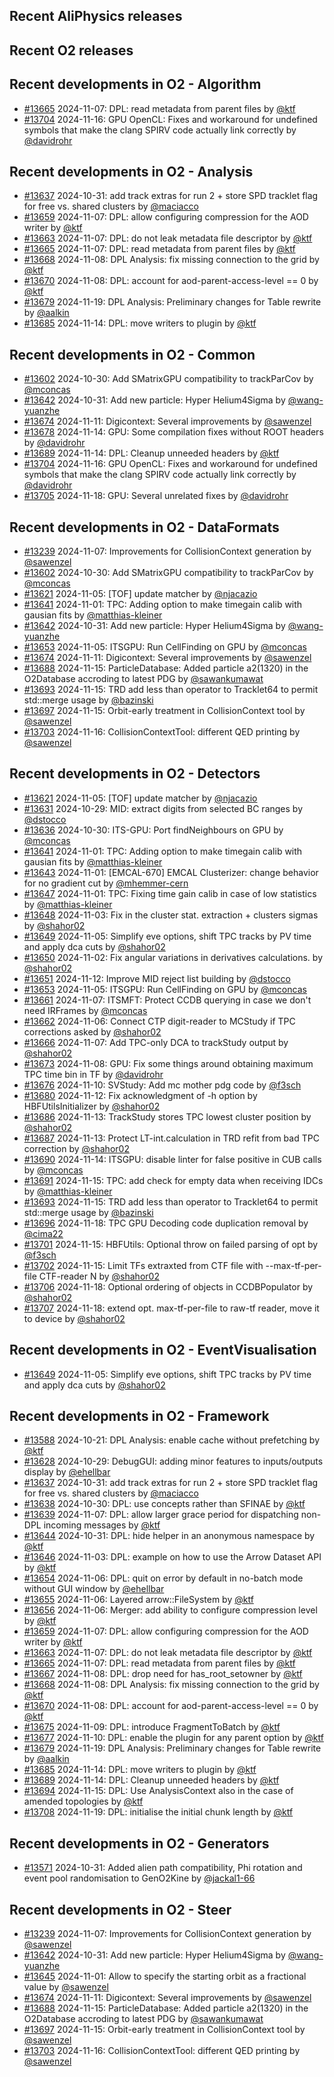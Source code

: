 ## Recent AliPhysics releases
## Recent O2 releases
## Recent developments in O2 - Algorithm
- [\#13665](https://github.com/AliceO2Group/AliceO2/pull/13665) 2024-11-07: DPL: read metadata from parent files by [@ktf](https://github.com/ktf)
- [\#13704](https://github.com/AliceO2Group/AliceO2/pull/13704) 2024-11-16: GPU OpenCL: Fixes and workaround for undefined symbols that make the clang SPIRV code actually link correctly by [@davidrohr](https://github.com/davidrohr)
## Recent developments in O2 - Analysis
- [\#13637](https://github.com/AliceO2Group/AliceO2/pull/13637) 2024-10-31: add track extras for run 2 + store SPD tracklet flag for free vs. shared clusters by [@maciacco](https://github.com/maciacco)
- [\#13659](https://github.com/AliceO2Group/AliceO2/pull/13659) 2024-11-07: DPL: allow configuring compression for the AOD writer by [@ktf](https://github.com/ktf)
- [\#13663](https://github.com/AliceO2Group/AliceO2/pull/13663) 2024-11-07: DPL: do not leak metadata file descriptor by [@ktf](https://github.com/ktf)
- [\#13665](https://github.com/AliceO2Group/AliceO2/pull/13665) 2024-11-07: DPL: read metadata from parent files by [@ktf](https://github.com/ktf)
- [\#13668](https://github.com/AliceO2Group/AliceO2/pull/13668) 2024-11-08: DPL Analysis: fix missing connection to the grid by [@ktf](https://github.com/ktf)
- [\#13670](https://github.com/AliceO2Group/AliceO2/pull/13670) 2024-11-08: DPL: account for aod-parent-access-level == 0 by [@ktf](https://github.com/ktf)
- [\#13679](https://github.com/AliceO2Group/AliceO2/pull/13679) 2024-11-19: DPL Analysis: Preliminary changes for Table rewrite by [@aalkin](https://github.com/aalkin)
- [\#13685](https://github.com/AliceO2Group/AliceO2/pull/13685) 2024-11-14: DPL: move writers to plugin by [@ktf](https://github.com/ktf)
## Recent developments in O2 - Common
- [\#13602](https://github.com/AliceO2Group/AliceO2/pull/13602) 2024-10-30: Add SMatrixGPU compatibility to trackParCov by [@mconcas](https://github.com/mconcas)
- [\#13642](https://github.com/AliceO2Group/AliceO2/pull/13642) 2024-10-31: Add new particle: Hyper Helium4Sigma by [@wang-yuanzhe](https://github.com/wang-yuanzhe)
- [\#13674](https://github.com/AliceO2Group/AliceO2/pull/13674) 2024-11-11: Digicontext: Several improvements by [@sawenzel](https://github.com/sawenzel)
- [\#13678](https://github.com/AliceO2Group/AliceO2/pull/13678) 2024-11-14: GPU: Some compilation fixes without ROOT headers by [@davidrohr](https://github.com/davidrohr)
- [\#13689](https://github.com/AliceO2Group/AliceO2/pull/13689) 2024-11-14: DPL: Cleanup unneeded headers by [@ktf](https://github.com/ktf)
- [\#13704](https://github.com/AliceO2Group/AliceO2/pull/13704) 2024-11-16: GPU OpenCL: Fixes and workaround for undefined symbols that make the clang SPIRV code actually link correctly by [@davidrohr](https://github.com/davidrohr)
- [\#13705](https://github.com/AliceO2Group/AliceO2/pull/13705) 2024-11-18: GPU: Several unrelated fixes by [@davidrohr](https://github.com/davidrohr)
## Recent developments in O2 - DataFormats
- [\#13239](https://github.com/AliceO2Group/AliceO2/pull/13239) 2024-11-07: Improvements for CollisionContext generation by [@sawenzel](https://github.com/sawenzel)
- [\#13602](https://github.com/AliceO2Group/AliceO2/pull/13602) 2024-10-30: Add SMatrixGPU compatibility to trackParCov by [@mconcas](https://github.com/mconcas)
- [\#13621](https://github.com/AliceO2Group/AliceO2/pull/13621) 2024-11-05: [TOF] update matcher by [@njacazio](https://github.com/njacazio)
- [\#13641](https://github.com/AliceO2Group/AliceO2/pull/13641) 2024-11-01: TPC: Adding option to make timegain calib with gausian fits by [@matthias-kleiner](https://github.com/matthias-kleiner)
- [\#13642](https://github.com/AliceO2Group/AliceO2/pull/13642) 2024-10-31: Add new particle: Hyper Helium4Sigma by [@wang-yuanzhe](https://github.com/wang-yuanzhe)
- [\#13653](https://github.com/AliceO2Group/AliceO2/pull/13653) 2024-11-05: ITSGPU: Run CellFinding on GPU by [@mconcas](https://github.com/mconcas)
- [\#13674](https://github.com/AliceO2Group/AliceO2/pull/13674) 2024-11-11: Digicontext: Several improvements by [@sawenzel](https://github.com/sawenzel)
- [\#13688](https://github.com/AliceO2Group/AliceO2/pull/13688) 2024-11-15: ParticleDatabase: Added particle a2(1320) in the O2Database accroding to latest PDG by [@sawankumawat](https://github.com/sawankumawat)
- [\#13693](https://github.com/AliceO2Group/AliceO2/pull/13693) 2024-11-15: TRD add less than operator to Tracklet64 to permit std::merge usage by [@bazinski](https://github.com/bazinski)
- [\#13697](https://github.com/AliceO2Group/AliceO2/pull/13697) 2024-11-15: Orbit-early treatment in CollisionContext tool by [@sawenzel](https://github.com/sawenzel)
- [\#13703](https://github.com/AliceO2Group/AliceO2/pull/13703) 2024-11-16: CollisionContextTool: different QED printing by [@sawenzel](https://github.com/sawenzel)
## Recent developments in O2 - Detectors
- [\#13621](https://github.com/AliceO2Group/AliceO2/pull/13621) 2024-11-05: [TOF] update matcher by [@njacazio](https://github.com/njacazio)
- [\#13631](https://github.com/AliceO2Group/AliceO2/pull/13631) 2024-10-29: MID: extract digits from selected BC ranges by [@dstocco](https://github.com/dstocco)
- [\#13636](https://github.com/AliceO2Group/AliceO2/pull/13636) 2024-10-30: ITS-GPU: Port findNeighbours on GPU by [@mconcas](https://github.com/mconcas)
- [\#13641](https://github.com/AliceO2Group/AliceO2/pull/13641) 2024-11-01: TPC: Adding option to make timegain calib with gausian fits by [@matthias-kleiner](https://github.com/matthias-kleiner)
- [\#13643](https://github.com/AliceO2Group/AliceO2/pull/13643) 2024-11-01: [EMCAL-670] EMCAL Clusterizer: change behavior for no gradient cut by [@mhemmer-cern](https://github.com/mhemmer-cern)
- [\#13647](https://github.com/AliceO2Group/AliceO2/pull/13647) 2024-11-01:  TPC: Fixing time gain calib in case of low statistics by [@matthias-kleiner](https://github.com/matthias-kleiner)
- [\#13648](https://github.com/AliceO2Group/AliceO2/pull/13648) 2024-11-03: Fix in the cluster stat. extraction + clusters sigmas by [@shahor02](https://github.com/shahor02)
- [\#13649](https://github.com/AliceO2Group/AliceO2/pull/13649) 2024-11-05: Simplify eve options, shift TPC tracks by PV time and apply dca cuts by [@shahor02](https://github.com/shahor02)
- [\#13650](https://github.com/AliceO2Group/AliceO2/pull/13650) 2024-11-02: Fix angular variations in derivatives calculations. by [@shahor02](https://github.com/shahor02)
- [\#13651](https://github.com/AliceO2Group/AliceO2/pull/13651) 2024-11-12: Improve MID reject list building by [@dstocco](https://github.com/dstocco)
- [\#13653](https://github.com/AliceO2Group/AliceO2/pull/13653) 2024-11-05: ITSGPU: Run CellFinding on GPU by [@mconcas](https://github.com/mconcas)
- [\#13661](https://github.com/AliceO2Group/AliceO2/pull/13661) 2024-11-07: ITSMFT: Protect CCDB querying in case we don't need IRFrames by [@mconcas](https://github.com/mconcas)
- [\#13662](https://github.com/AliceO2Group/AliceO2/pull/13662) 2024-11-06: Connect CTP digit-reader to MCStudy if TPC corrections asked by [@shahor02](https://github.com/shahor02)
- [\#13666](https://github.com/AliceO2Group/AliceO2/pull/13666) 2024-11-07: Add TPC-only DCA to trackStudy output by [@shahor02](https://github.com/shahor02)
- [\#13673](https://github.com/AliceO2Group/AliceO2/pull/13673) 2024-11-08: GPU: Fix some things around obtaining maximum TPC time bin in TF by [@davidrohr](https://github.com/davidrohr)
- [\#13676](https://github.com/AliceO2Group/AliceO2/pull/13676) 2024-11-10: SVStudy: Add mc mother pdg code by [@f3sch](https://github.com/f3sch)
- [\#13680](https://github.com/AliceO2Group/AliceO2/pull/13680) 2024-11-12: Fix acknowledgment of -h option by HBFUtilsInitializer by [@shahor02](https://github.com/shahor02)
- [\#13686](https://github.com/AliceO2Group/AliceO2/pull/13686) 2024-11-13: TrackStudy stores TPC lowest cluster position by [@shahor02](https://github.com/shahor02)
- [\#13687](https://github.com/AliceO2Group/AliceO2/pull/13687) 2024-11-13: Protect LT-int.calculation in TRD refit from bad TPC correction by [@shahor02](https://github.com/shahor02)
- [\#13690](https://github.com/AliceO2Group/AliceO2/pull/13690) 2024-11-14: ITSGPU: disable linter for false positive in CUB calls by [@mconcas](https://github.com/mconcas)
- [\#13691](https://github.com/AliceO2Group/AliceO2/pull/13691) 2024-11-15: TPC: add check for empty data when receiving IDCs by [@matthias-kleiner](https://github.com/matthias-kleiner)
- [\#13693](https://github.com/AliceO2Group/AliceO2/pull/13693) 2024-11-15: TRD add less than operator to Tracklet64 to permit std::merge usage by [@bazinski](https://github.com/bazinski)
- [\#13696](https://github.com/AliceO2Group/AliceO2/pull/13696) 2024-11-18: TPC GPU Decoding code duplication removal by [@cima22](https://github.com/cima22)
- [\#13701](https://github.com/AliceO2Group/AliceO2/pull/13701) 2024-11-15: HBFUtils: Optional throw on failed parsing of opt by [@f3sch](https://github.com/f3sch)
- [\#13702](https://github.com/AliceO2Group/AliceO2/pull/13702) 2024-11-15: Limit TFs extraxted from CTF file with --max-tf-per-file CTF-reader N by [@shahor02](https://github.com/shahor02)
- [\#13706](https://github.com/AliceO2Group/AliceO2/pull/13706) 2024-11-18: Optional ordering of objects in CCDBPopulator by [@shahor02](https://github.com/shahor02)
- [\#13707](https://github.com/AliceO2Group/AliceO2/pull/13707) 2024-11-18: extend opt. max-tf-per-file to raw-tf reader, move it to device by [@shahor02](https://github.com/shahor02)
## Recent developments in O2 - EventVisualisation
- [\#13649](https://github.com/AliceO2Group/AliceO2/pull/13649) 2024-11-05: Simplify eve options, shift TPC tracks by PV time and apply dca cuts by [@shahor02](https://github.com/shahor02)
## Recent developments in O2 - Framework
- [\#13588](https://github.com/AliceO2Group/AliceO2/pull/13588) 2024-10-21: DPL Analysis: enable cache without prefetching by [@ktf](https://github.com/ktf)
- [\#13628](https://github.com/AliceO2Group/AliceO2/pull/13628) 2024-10-29: DebugGUI: adding minor features to inputs/outputs display by [@ehellbar](https://github.com/ehellbar)
- [\#13637](https://github.com/AliceO2Group/AliceO2/pull/13637) 2024-10-31: add track extras for run 2 + store SPD tracklet flag for free vs. shared clusters by [@maciacco](https://github.com/maciacco)
- [\#13638](https://github.com/AliceO2Group/AliceO2/pull/13638) 2024-10-30: DPL: use concepts rather than SFINAE by [@ktf](https://github.com/ktf)
- [\#13639](https://github.com/AliceO2Group/AliceO2/pull/13639) 2024-11-07: DPL: allow larger grace period for dispatching non-DPL incoming messages by [@ktf](https://github.com/ktf)
- [\#13644](https://github.com/AliceO2Group/AliceO2/pull/13644) 2024-10-31: DPL: hide helper in an anonymous namespace by [@ktf](https://github.com/ktf)
- [\#13646](https://github.com/AliceO2Group/AliceO2/pull/13646) 2024-11-03: DPL: example on how to use the Arrow Dataset API by [@ktf](https://github.com/ktf)
- [\#13654](https://github.com/AliceO2Group/AliceO2/pull/13654) 2024-11-06: DPL: quit on error by default in no-batch mode without GUI window by [@ehellbar](https://github.com/ehellbar)
- [\#13655](https://github.com/AliceO2Group/AliceO2/pull/13655) 2024-11-06: Layered arrow::FileSystem by [@ktf](https://github.com/ktf)
- [\#13656](https://github.com/AliceO2Group/AliceO2/pull/13656) 2024-11-06: Merger: add ability to configure compression level by [@ktf](https://github.com/ktf)
- [\#13659](https://github.com/AliceO2Group/AliceO2/pull/13659) 2024-11-07: DPL: allow configuring compression for the AOD writer by [@ktf](https://github.com/ktf)
- [\#13663](https://github.com/AliceO2Group/AliceO2/pull/13663) 2024-11-07: DPL: do not leak metadata file descriptor by [@ktf](https://github.com/ktf)
- [\#13665](https://github.com/AliceO2Group/AliceO2/pull/13665) 2024-11-07: DPL: read metadata from parent files by [@ktf](https://github.com/ktf)
- [\#13667](https://github.com/AliceO2Group/AliceO2/pull/13667) 2024-11-08: DPL: drop need for has_root_setowner by [@ktf](https://github.com/ktf)
- [\#13668](https://github.com/AliceO2Group/AliceO2/pull/13668) 2024-11-08: DPL Analysis: fix missing connection to the grid by [@ktf](https://github.com/ktf)
- [\#13670](https://github.com/AliceO2Group/AliceO2/pull/13670) 2024-11-08: DPL: account for aod-parent-access-level == 0 by [@ktf](https://github.com/ktf)
- [\#13675](https://github.com/AliceO2Group/AliceO2/pull/13675) 2024-11-09: DPL: introduce FragmentToBatch by [@ktf](https://github.com/ktf)
- [\#13677](https://github.com/AliceO2Group/AliceO2/pull/13677) 2024-11-10: DPL: enable the plugin for any parent option by [@ktf](https://github.com/ktf)
- [\#13679](https://github.com/AliceO2Group/AliceO2/pull/13679) 2024-11-19: DPL Analysis: Preliminary changes for Table rewrite by [@aalkin](https://github.com/aalkin)
- [\#13685](https://github.com/AliceO2Group/AliceO2/pull/13685) 2024-11-14: DPL: move writers to plugin by [@ktf](https://github.com/ktf)
- [\#13689](https://github.com/AliceO2Group/AliceO2/pull/13689) 2024-11-14: DPL: Cleanup unneeded headers by [@ktf](https://github.com/ktf)
- [\#13694](https://github.com/AliceO2Group/AliceO2/pull/13694) 2024-11-15: DPL: Use AnalysisContext also in the case of amended topologies by [@ktf](https://github.com/ktf)
- [\#13708](https://github.com/AliceO2Group/AliceO2/pull/13708) 2024-11-19: DPL: initialise the initial chunk length by [@ktf](https://github.com/ktf)
## Recent developments in O2 - Generators
- [\#13571](https://github.com/AliceO2Group/AliceO2/pull/13571) 2024-10-31: Added alien path compatibility, Phi rotation and event pool randomisation to GenO2Kine by [@jackal1-66](https://github.com/jackal1-66)
## Recent developments in O2 - Steer
- [\#13239](https://github.com/AliceO2Group/AliceO2/pull/13239) 2024-11-07: Improvements for CollisionContext generation by [@sawenzel](https://github.com/sawenzel)
- [\#13642](https://github.com/AliceO2Group/AliceO2/pull/13642) 2024-10-31: Add new particle: Hyper Helium4Sigma by [@wang-yuanzhe](https://github.com/wang-yuanzhe)
- [\#13645](https://github.com/AliceO2Group/AliceO2/pull/13645) 2024-11-01: Allow to specify the starting orbit as a fractional value by [@sawenzel](https://github.com/sawenzel)
- [\#13674](https://github.com/AliceO2Group/AliceO2/pull/13674) 2024-11-11: Digicontext: Several improvements by [@sawenzel](https://github.com/sawenzel)
- [\#13688](https://github.com/AliceO2Group/AliceO2/pull/13688) 2024-11-15: ParticleDatabase: Added particle a2(1320) in the O2Database accroding to latest PDG by [@sawankumawat](https://github.com/sawankumawat)
- [\#13697](https://github.com/AliceO2Group/AliceO2/pull/13697) 2024-11-15: Orbit-early treatment in CollisionContext tool by [@sawenzel](https://github.com/sawenzel)
- [\#13703](https://github.com/AliceO2Group/AliceO2/pull/13703) 2024-11-16: CollisionContextTool: different QED printing by [@sawenzel](https://github.com/sawenzel)
